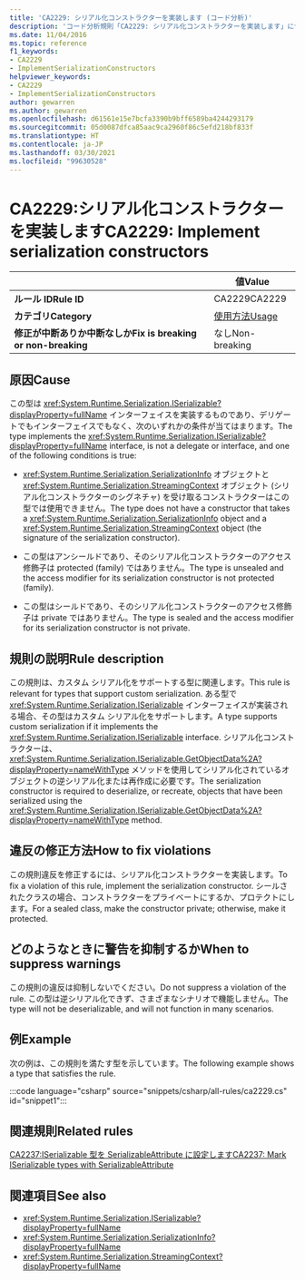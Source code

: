 ```yaml
---
title: 'CA2229: シリアル化コンストラクターを実装します (コード分析)'
description: 'コード分析規則「CA2229: シリアル化コンストラクターを実装します」について説明します'
ms.date: 11/04/2016
ms.topic: reference
f1_keywords:
- CA2229
- ImplementSerializationConstructors
helpviewer_keywords:
- CA2229
- ImplementSerializationConstructors
author: gewarren
ms.author: gewarren
ms.openlocfilehash: d61561e15e7bcfa3390b9bff6589ba4244293179
ms.sourcegitcommit: 05d0087dfca85aac9ca2960f86c5efd218bf833f
ms.translationtype: HT
ms.contentlocale: ja-JP
ms.lasthandoff: 03/30/2021
ms.locfileid: "99630528"
---
```

# <a name="ca2229-implement-serialization-constructors"></a><span data-ttu-id="2d2f0-103">CA2229:シリアル化コンストラクターを実装します</span><span class="sxs-lookup"><span data-stu-id="2d2f0-103">CA2229: Implement serialization constructors</span></span>

| | <span data-ttu-id="2d2f0-104">値</span><span class="sxs-lookup"><span data-stu-id="2d2f0-104">Value</span></span> |
|-|-|
| <span data-ttu-id="2d2f0-105">**ルール ID**</span><span class="sxs-lookup"><span data-stu-id="2d2f0-105">**Rule ID**</span></span> |<span data-ttu-id="2d2f0-106">CA2229</span><span class="sxs-lookup"><span data-stu-id="2d2f0-106">CA2229</span></span>|
| <span data-ttu-id="2d2f0-107">**カテゴリ**</span><span class="sxs-lookup"><span data-stu-id="2d2f0-107">**Category**</span></span> |[<span data-ttu-id="2d2f0-108">使用方法</span><span class="sxs-lookup"><span data-stu-id="2d2f0-108">Usage</span></span>](usage-warnings.md)|
| <span data-ttu-id="2d2f0-109">**修正が中断ありか中断なしか**</span><span class="sxs-lookup"><span data-stu-id="2d2f0-109">**Fix is breaking or non-breaking**</span></span> |<span data-ttu-id="2d2f0-110">なし</span><span class="sxs-lookup"><span data-stu-id="2d2f0-110">Non-breaking</span></span>|

## <a name="cause"></a><span data-ttu-id="2d2f0-111">原因</span><span class="sxs-lookup"><span data-stu-id="2d2f0-111">Cause</span></span>

<span data-ttu-id="2d2f0-112">この型は <xref:System.Runtime.Serialization.ISerializable?displayProperty=fullName> インターフェイスを実装するものであり、デリゲートでもインターフェイスでもなく、次のいずれかの条件が当てはまります。</span><span class="sxs-lookup"><span data-stu-id="2d2f0-112">The type implements the <xref:System.Runtime.Serialization.ISerializable?displayProperty=fullName> interface, is not a delegate or interface, and one of the following conditions is true:</span></span>

- <span data-ttu-id="2d2f0-113"><xref:System.Runtime.Serialization.SerializationInfo> オブジェクトと <xref:System.Runtime.Serialization.StreamingContext> オブジェクト (シリアル化コンストラクターのシグネチャ) を受け取るコンストラクターはこの型では使用できません。</span><span class="sxs-lookup"><span data-stu-id="2d2f0-113">The type does not have a constructor that takes a <xref:System.Runtime.Serialization.SerializationInfo> object and a <xref:System.Runtime.Serialization.StreamingContext> object (the signature of the serialization constructor).</span></span>

- <span data-ttu-id="2d2f0-114">この型はアンシールドであり、そのシリアル化コンストラクターのアクセス修飾子は protected (family) ではありません。</span><span class="sxs-lookup"><span data-stu-id="2d2f0-114">The type is unsealed and the access modifier for its serialization constructor is not protected (family).</span></span>

- <span data-ttu-id="2d2f0-115">この型はシールドであり、そのシリアル化コンストラクターのアクセス修飾子は private ではありません。</span><span class="sxs-lookup"><span data-stu-id="2d2f0-115">The type is sealed and the access modifier for its serialization constructor is not private.</span></span>

## <a name="rule-description"></a><span data-ttu-id="2d2f0-116">規則の説明</span><span class="sxs-lookup"><span data-stu-id="2d2f0-116">Rule description</span></span>

<span data-ttu-id="2d2f0-117">この規則は、カスタム シリアル化をサポートする型に関連します。</span><span class="sxs-lookup"><span data-stu-id="2d2f0-117">This rule is relevant for types that support custom serialization.</span></span> <span data-ttu-id="2d2f0-118">ある型で <xref:System.Runtime.Serialization.ISerializable> インターフェイスが実装される場合、その型はカスタム シリアル化をサポートします。</span><span class="sxs-lookup"><span data-stu-id="2d2f0-118">A type supports custom serialization if it implements the <xref:System.Runtime.Serialization.ISerializable> interface.</span></span> <span data-ttu-id="2d2f0-119">シリアル化コンストラクターは、<xref:System.Runtime.Serialization.ISerializable.GetObjectData%2A?displayProperty=nameWithType> メソッドを使用してシリアル化されているオブジェクトの逆シリアル化または再作成に必要です。</span><span class="sxs-lookup"><span data-stu-id="2d2f0-119">The serialization constructor is required to deserialize, or recreate, objects that have been serialized using the <xref:System.Runtime.Serialization.ISerializable.GetObjectData%2A?displayProperty=nameWithType> method.</span></span>

## <a name="how-to-fix-violations"></a><span data-ttu-id="2d2f0-120">違反の修正方法</span><span class="sxs-lookup"><span data-stu-id="2d2f0-120">How to fix violations</span></span>

<span data-ttu-id="2d2f0-121">この規則違反を修正するには、シリアル化コンストラクターを実装します。</span><span class="sxs-lookup"><span data-stu-id="2d2f0-121">To fix a violation of this rule, implement the serialization constructor.</span></span> <span data-ttu-id="2d2f0-122">シールされたクラスの場合、コンストラクターをプライベートにするか、プロテクトにします。</span><span class="sxs-lookup"><span data-stu-id="2d2f0-122">For a sealed class, make the constructor private; otherwise, make it protected.</span></span>

## <a name="when-to-suppress-warnings"></a><span data-ttu-id="2d2f0-123">どのようなときに警告を抑制するか</span><span class="sxs-lookup"><span data-stu-id="2d2f0-123">When to suppress warnings</span></span>

<span data-ttu-id="2d2f0-124">この規則の違反は抑制しないでください。</span><span class="sxs-lookup"><span data-stu-id="2d2f0-124">Do not suppress a violation of the rule.</span></span> <span data-ttu-id="2d2f0-125">この型は逆シリアル化できず、さまざまなシナリオで機能しません。</span><span class="sxs-lookup"><span data-stu-id="2d2f0-125">The type will not be deserializable, and will not function in many scenarios.</span></span>

## <a name="example"></a><span data-ttu-id="2d2f0-126">例</span><span class="sxs-lookup"><span data-stu-id="2d2f0-126">Example</span></span>

<span data-ttu-id="2d2f0-127">次の例は、この規則を満たす型を示しています。</span><span class="sxs-lookup"><span data-stu-id="2d2f0-127">The following example shows a type that satisfies the rule.</span></span>

:::code language="csharp" source="snippets/csharp/all-rules/ca2229.cs" id="snippet1":::

## <a name="related-rules"></a><span data-ttu-id="2d2f0-128">関連規則</span><span class="sxs-lookup"><span data-stu-id="2d2f0-128">Related rules</span></span>

[<span data-ttu-id="2d2f0-129">CA2237:ISerializable 型を SerializableAttribute に設定します</span><span class="sxs-lookup"><span data-stu-id="2d2f0-129">CA2237: Mark ISerializable types with SerializableAttribute</span></span>](ca2237.md)

## <a name="see-also"></a><span data-ttu-id="2d2f0-130">関連項目</span><span class="sxs-lookup"><span data-stu-id="2d2f0-130">See also</span></span>

- <xref:System.Runtime.Serialization.ISerializable?displayProperty=fullName>
- <xref:System.Runtime.Serialization.SerializationInfo?displayProperty=fullName>
- <xref:System.Runtime.Serialization.StreamingContext?displayProperty=fullName>
